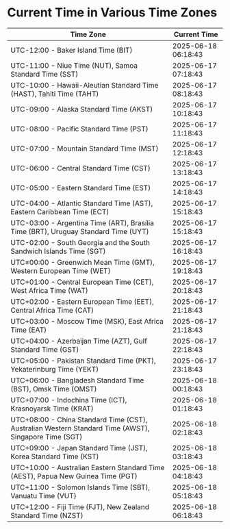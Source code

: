 # Current Time in Various Time Zones

| Time Zone | Current Time |
|-----------|--------------|
| UTC-12:00 - Baker Island Time (BIT) | 2025-06-18 06:18:43 |
| UTC-11:00 - Niue Time (NUT), Samoa Standard Time (SST) | 2025-06-17 07:18:43 |
| UTC-10:00 - Hawaii-Aleutian Standard Time (HAST), Tahiti Time (TAHT) | 2025-06-17 08:18:43 |
| UTC-09:00 - Alaska Standard Time (AKST) | 2025-06-17 10:18:43 |
| UTC-08:00 - Pacific Standard Time (PST) | 2025-06-17 11:18:43 |
| UTC-07:00 - Mountain Standard Time (MST) | 2025-06-17 12:18:43 |
| UTC-06:00 - Central Standard Time (CST) | 2025-06-17 13:18:43 |
| UTC-05:00 - Eastern Standard Time (EST) | 2025-06-17 14:18:43 |
| UTC-04:00 - Atlantic Standard Time (AST), Eastern Caribbean Time (ECT) | 2025-06-17 15:18:43 |
| UTC-03:00 - Argentina Time (ART), Brasília Time (BRT), Uruguay Standard Time (UYT) | 2025-06-17 15:18:43 |
| UTC-02:00 - South Georgia and the South Sandwich Islands Time (SGT) | 2025-06-17 16:18:43 |
| UTC±00:00 - Greenwich Mean Time (GMT), Western European Time (WET) | 2025-06-17 19:18:43 |
| UTC+01:00 - Central European Time (CET), West Africa Time (WAT) | 2025-06-17 20:18:43 |
| UTC+02:00 - Eastern European Time (EET), Central Africa Time (CAT) | 2025-06-17 21:18:43 |
| UTC+03:00 - Moscow Time (MSK), East Africa Time (EAT) | 2025-06-17 21:18:43 |
| UTC+04:00 - Azerbaijan Time (AZT), Gulf Standard Time (GST) | 2025-06-17 22:18:43 |
| UTC+05:00 - Pakistan Standard Time (PKT), Yekaterinburg Time (YEKT) | 2025-06-17 23:18:43 |
| UTC+06:00 - Bangladesh Standard Time (BST), Omsk Time (OMST) | 2025-06-18 00:18:43 |
| UTC+07:00 - Indochina Time (ICT), Krasnoyarsk Time (KRAT) | 2025-06-18 01:18:43 |
| UTC+08:00 - China Standard Time (CST), Australian Western Standard Time (AWST), Singapore Time (SGT) | 2025-06-18 02:18:43 |
| UTC+09:00 - Japan Standard Time (JST), Korea Standard Time (KST) | 2025-06-18 03:18:43 |
| UTC+10:00 - Australian Eastern Standard Time (AEST), Papua New Guinea Time (PGT) | 2025-06-18 04:18:43 |
| UTC+11:00 - Solomon Islands Time (SBT), Vanuatu Time (VUT) | 2025-06-18 05:18:43 |
| UTC+12:00 - Fiji Time (FJT), New Zealand Standard Time (NZST) | 2025-06-18 06:18:43 |
